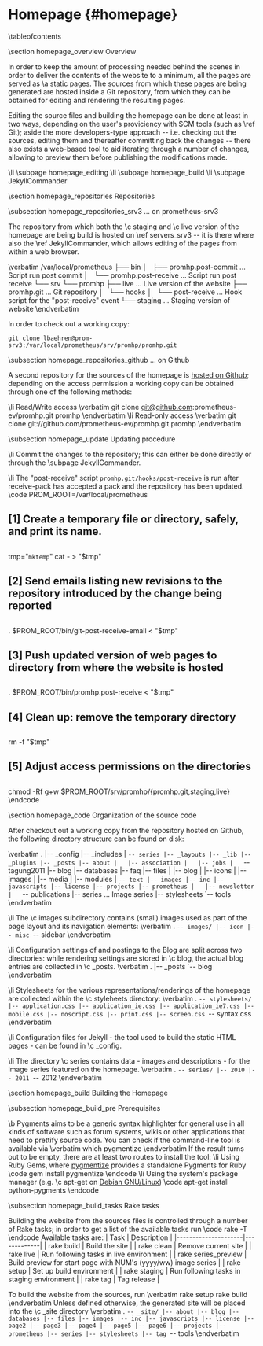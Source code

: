 
Homepage    {#homepage}
========

\tableofcontents

\section homepage_overview Overview

In order to keep the amount of processing needed behind the scenes in order to
deliver the contents of the website to a minimum, all the pages are served as
\a static pages. The sources from which these pages are being generated are
hosted inside a Git repository, from which they can be obtained for editing
and rendering the resulting pages.

Editing the source files and building the homepage can be done at least in two
ways, depending on the user's proviciency with SCM tools (such as \ref Git);
aside the more developers-type approach -- i.e. checking out the sources, editing
them and thereafter committing back the changes -- there also exists a web-based
tool to aid iterating through a number of changes, allowing to preview them
before publishing the modifications made.

\li \subpage homepage_editing
\li \subpage homepage_build
\li \subpage JekyllCommander

\section homepage_repositories Repositories

\subsection homepage_repositories_srv3 ... on prometheus-srv3

The repository from which both the \c staging and \c live version of the
homepage are being build is hosted on \ref servers_srv3 -- it
is there where also the \ref JekyllCommander, which allows editing of the pages
from within a web browser.

\verbatim
/var/local/prometheus
 ├── bin
 │   ├── promhp.post-commit        ... Script run post commit
 │   └── promhp.post-receive       ... Script run post receive
 └── srv
     └── promhp
         ├── live                  ...  Live version of the website
         ├── promhp.git            ...  Git repository
         │   └── hooks
         │       └── post-receive  ...  Hook script for the "post-receive" event
         └── staging               ...  Staging version of website
\endverbatim

In order to check out a working copy:

    git clone lbaehren@prom-srv3:/var/local/prometheus/srv/promhp/promhp.git

\subsection homepage_repositories_github ... on Github

A second repository for the sources of the homepage is
[hosted on Github](https://github.com/prometheus-ev/promhp); depending on the
access permission a working copy can be obtained through one of the following
methods:

\li Read/Write access
\verbatim
git clone git@github.com:prometheus-ev/promhp.git promhp
\endverbatim
\li Read-only access
\verbatim
git clone git://github.com/prometheus-ev/promhp.git promhp
\endverbatim

\subsection homepage_update Updating procedure

\li Commit the changes to the repository; this can either be done directly or through the \subpage JekyllCommander.

\li The "post-receive" script `promhp.git/hooks/post-receive` is run after receive-pack has accepted a pack and the repository has been updated.
\code
PROM_ROOT=/var/local/prometheus

##
## [1] Create a temporary file or directory, safely, and print its name.
##
tmp="`mktemp`"
cat - > "$tmp"

##
## [2] Send emails listing new revisions to the repository introduced by the change being reported
##
. $PROM_ROOT/bin/git-post-receive-email < "$tmp"

##
## [3] Push updated version of web pages to directory from where the website is hosted
##
. $PROM_ROOT/bin/promhp.post-receive < "$tmp"

##
## [4] Clean up: remove the temporary directory
##
rm -f "$tmp"

##
## [5] Adjust access permissions on the directories
##
chmod -Rf g+w $PROM_ROOT/srv/promhp/{promhp.git,staging,live}
\endcode

\section homepage_code Organization of the source code

After checkout out a working copy from the repository hosted on Github,
the following directory structure can be found on disk:

\verbatim
.
|-- _config
|-- _includes
|   `-- series
|-- _layouts
|-- _lib
|-- _plugins
|-- _posts
|-- about
|   |-- association
|   |-- jobs
|   `-- tagung2011
|-- blog
|-- databases
|-- faq
|-- files
|   |-- blog
|   |-- icons
|   |-- images
|   |-- media
|   |-- modules
|   `-- text
|-- images
|-- inc
|-- javascripts
|-- license
|-- projects
|-- prometheus
|   |-- newsletter
|   `-- publications
|-- series                            ...  Image series
|-- stylesheets
`-- tools
\endverbatim

\li The \c images subdirectory contains (small) images used as part of the
page layout and its navigation elements:
\verbatim
.
`-- images/
    |-- icon
    |-- misc
    `-- sidebar
\endverbatim

\li Configuration settings of and postings to the Blog are split across two
directories: while rendering settings are stored in \c blog, the actual
blog entries are collected in \c _posts.
\verbatim
.
|-- _posts
`-- blog
\endverbatim

\li Stylesheets for the various representations/renderings of the homepage
are collected within the \c styleheets directory:
\verbatim
.
`-- stylesheets/
    |-- application.css
    |-- application_ie.css
    |-- application_ie7.css
    |-- mobile.css
    |-- noscript.css
    |-- print.css
    |-- screen.css
    `-- syntax.css
\endverbatim

\li Configuration files for Jekyll - the tool used to build the static HTML
pages - can be found in \c _config.

\li The directory \c series contains data - images and descriptions - for the
image series featured on the homepage.
\verbatim
.
`-- series/
    |-- 2010
    |-- 2011
    `-- 2012
\endverbatim

\section homepage_build Building the Homepage

\subsection homepage_build_pre Prerequisites

\b Pygments aims to be a generic syntax highlighter for general use in all
kinds of software such as forum systems, wikis or other applications that need
to prettify source code. You can check if the command-line tool is available
via
\verbatim
which pygmentize
\endverbatim
If the result turns out to be empty, there are at least two routes to install
the tool:
\li Using Ruby Gems, where [pygmentize](https://github.com/djanowski/pygmentize)
provides a standalone Pygments for Ruby
\code
gem install pygmentize
\endcode
\li Using the system's package manager (e.g. \c apt-get on
[Debian GNU/Linux](http://www.debian.org))
\code
apt-get install python-pygments
\endcode

\subsection homepage_build_tasks Rake tasks

Building the website from the sources files is controlled through a number of
Rake tasks; in order to get a list of the available tasks run
\code
rake -T
\endcode
Available tasks are:
| Task                | Description |
|---------------------|-------------|
| rake build          | Build the site |
| rake clean          | Remove current site |
| rake live           | Run following tasks in live environment |
| rake series_preview | Build preview for start page with NUM's (yyyy/ww) image series |
| rake setup          | Set up build environment |
| rake staging        | Run following tasks in staging environment |
| rake tag            | Tag release |

To build the website from the sources, run
\verbatim
rake setup
rake build
\endverbatim
Unless defined otherwise, the generated site will be placed into the \c _site
directory
\verbatim
.
`-- _site/
    |-- about
    |-- blog
    |-- databases
    |-- files
    |-- images
    |-- inc
    |-- javascripts
    |-- license
    |-- page2
    |-- page3
    |-- page4
    |-- page5
    |-- page6
    |-- projects
    |-- prometheus
    |-- series
    |-- stylesheets
    |-- tag
    `-- tools
\endverbatim
